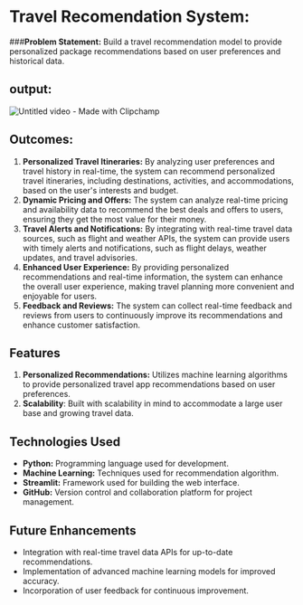 # Travel Recomendation System:
###**Problem Statement:** Build a travel recommendation model to provide personalized package recommendations based on user preferences and historical data.

## output:

![Untitled video - Made with Clipchamp](https://github.com/Sarthaksaraf96/Travel-App-Recommendation-System/assets/132260196/1384f906-d5d2-41e2-a890-1ee759dedc40)


## Outcomes:
1. **Personalized Travel Itineraries:** By analyzing user preferences and travel history in real-time, the system can recommend personalized travel itineraries, including destinations, activities, and accommodations, based on the user's interests and budget.
2. **Dynamic Pricing and Offers:** The system can analyze real-time pricing and availability data to recommend the best deals and offers to users, ensuring they get the most value for their money.
3. **Travel Alerts and Notifications:** By integrating with real-time travel data sources, such as flight and weather APIs, the system can provide users with timely alerts and notifications, such as flight delays, weather updates, and travel advisories.
4. **Enhanced User Experience:** By providing personalized recommendations and real-time information, the system can enhance the overall user experience, making travel planning more convenient and enjoyable for users.
5. **Feedback and Reviews:** The system can collect real-time feedback and reviews from users to continuously improve its recommendations and enhance customer satisfaction.


## Features
1. **Personalized Recommendations:** Utilizes machine learning algorithms to provide personalized travel app recommendations based on user preferences.
2. **Scalability**: Built with scalability in mind to accommodate a large user base and growing travel data.

## Technologies Used
- **Python:** Programming language used for development.
- **Machine Learning:** Techniques used for recommendation algorithm.
- **Streamlit:** Framework used for building the web interface.
- **GitHub:** Version control and collaboration platform for project management.


## Future Enhancements
- Integration with real-time travel data APIs for up-to-date recommendations.
- Implementation of advanced machine learning models for improved accuracy.
- Incorporation of user feedback for continuous improvement.
